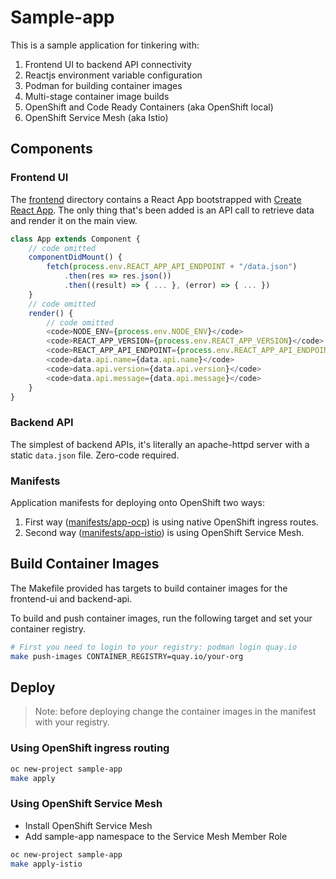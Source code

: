 # Sample-app

This is a sample application for tinkering with:

1. Frontend UI to backend API connectivity
2. Reactjs environment variable configuration
3. Podman for building container images
4. Multi-stage container image builds
5. OpenShift and Code Ready Containers (aka OpenShift local)
6. OpenShift Service Mesh (aka Istio)

## Components

### Frontend UI

The [frontend](./frontend) directory contains a React App bootstrapped with [Create React App](https://github.com/facebook/create-react-app). The only thing that's been added is an API call to retrieve data and render it on the main view.

```javascript
class App extends Component {
    // code omitted
    componentDidMount() {
        fetch(process.env.REACT_APP_API_ENDPOINT + "/data.json")
            .then(res => res.json())
            .then((result) => { ... }, (error) => { ... })
    }
    // code omitted
    render() {
        // code omitted
        <code>NODE_ENV={process.env.NODE_ENV}</code>
        <code>REACT_APP_VERSION={process.env.REACT_APP_VERSION}</code>
        <code>REACT_APP_API_ENDPOINT={process.env.REACT_APP_API_ENDPOINT}</code>
        <code>data.api.name={data.api.name}</code>
        <code>data.api.version={data.api.version}</code>
        <code>data.api.message={data.api.message}</code>
    }
}
```

### Backend API

The simplest of backend APIs, it's literally an apache-httpd server with a static `data.json` file. Zero-code required.

### Manifests

Application manifests for deploying onto OpenShift two ways:

1. First way ([manifests/app-ocp](manifests/app-ocp)) is using native OpenShift ingress routes.
2. Second way ([manifests/app-istio](manifests/app-istio)) is using OpenShift Service Mesh.

## Build Container Images

The Makefile provided has targets to build container images for the frontend-ui and backend-api.

To build and push container images, run the following target and set your container registry.

```bash
# First you need to login to your registry: podman login quay.io
make push-images CONTAINER_REGISTRY=quay.io/your-org
```

## Deploy

> Note: before deploying change the container images in the manifest with your registry.

### Using OpenShift ingress routing

```bash
oc new-project sample-app
make apply 
```

### Using OpenShift Service Mesh

* Install OpenShift Service Mesh
* Add sample-app namespace to the Service Mesh Member Role

```bash
oc new-project sample-app
make apply-istio
```